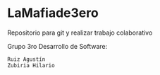 # LaMafiade3ero
Repositorio para git y realizar trabajo colaborativo

Grupo 3ro Desarrollo de Software:

    Ruiz Agustín
    Zubiria Hilario
